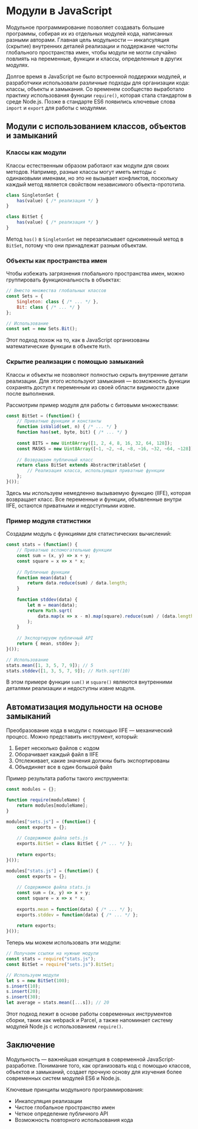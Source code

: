 # Модули в JavaScript

Модульное программирование позволяет создавать большие программы, собирая их из отдельных модулей кода, написанных разными авторами. Главная цель модульности — инкапсуляция (скрытие) внутренних деталей реализации и поддержание чистоты глобального пространства имен, чтобы модули не могли случайно повлиять на переменные, функции и классы, определенные в других модулях.

Долгое время в JavaScript не было встроенной поддержки модулей, и разработчики использовали различные подходы для организации кода: классы, объекты и замыкания. Со временем сообщество выработало практику использования функции `require()`, которая стала стандартом в среде Node.js. Позже в стандарте ES6 появились ключевые слова `import` и `export` для работы с модулями.

## Модули с использованием классов, объектов и замыканий

### Классы как модули

Классы естественным образом работают как модули для своих методов. Например, разные классы могут иметь методы с одинаковыми именами, но это не вызывает конфликтов, поскольку каждый метод является свойством независимого объекта-прототипа.

```javascript
class SingletonSet {
    has(value) { /* реализация */ }
}

class BitSet {
    has(value) { /* реализация */ }
}
```

Метод `has()` в `SingletonSet` не перезаписывает одноименный метод в `BitSet`, потому что они принадлежат разным объектам.

### Объекты как пространства имен

Чтобы избежать загрязнения глобального пространства имен, можно группировать функциональность в объектах:

```javascript
// Вместо множества глобальных классов
const Sets = {
    Singleton: class { /* ... */ },
    Bit: class { /* ... */ }
};

// Использование
const set = new Sets.Bit();
```

Этот подход похож на то, как в JavaScript организованы математические функции в объекте `Math`.

### Скрытие реализации с помощью замыканий

Классы и объекты не позволяют полностью скрыть внутренние детали реализации. Для этого используют замыкания — возможность функции сохранять доступ к переменным из своей области видимости даже после выполнения.

Рассмотрим пример модуля для работы с битовыми множествами:

```javascript
const BitSet = (function() {
    // Приватные функции и константы
    function isValid(set, n) { /* ... */ }
    function has(set, byte, bit) { /* ... */ }
    
    const BITS = new Uint8Array([1, 2, 4, 8, 16, 32, 64, 128]);
    const MASKS = new Uint8Array([~1, ~2, ~4, ~8, ~16, ~32, ~64, ~128]);
    
    // Возвращаем публичный класс
    return class BitSet extends AbstractWritableSet {
        // Реализация класса, использующая приватные функции
    };
}());
```

Здесь мы используем немедленно вызываемую функцию (IIFE), которая возвращает класс. Все переменные и функции, объявленные внутри IIFE, остаются приватными и недоступными извне.

### Пример модуля статистики

Создадим модуль с функциями для статистических вычислений:

```javascript
const stats = (function() {
    // Приватные вспомогательные функции
    const sum = (x, y) => x + y;
    const square = x => x * x;
    
    // Публичные функции
    function mean(data) {
        return data.reduce(sum) / data.length;
    }
    
    function stddev(data) {
        let m = mean(data);
        return Math.sqrt(
            data.map(x => x - m).map(square).reduce(sum) / (data.length - 1)
        );
    }
    
    // Экспортируем публичный API
    return { mean, stddev };
}());

// Использование
stats.mean([1, 3, 5, 7, 9]); // 5
stats.stddev([1, 3, 5, 7, 9]); // Math.sqrt(10)
```

В этом примере функции `sum()` и `square()` являются внутренними деталями реализации и недоступны извне модуля.

## Автоматизация модульности на основе замыканий

Преобразование кода в модули с помощью IIFE — механический процесс. Можно представить инструмент, который:
1. Берет несколько файлов с кодом
2. Оборачивает каждый файл в IIFE
3. Отслеживает, какие значения должны быть экспортированы
4. Объединяет все в один большой файл

Пример результата работы такого инструмента:

```javascript
const modules = {};

function require(moduleName) {
    return modules[moduleName];
}

modules["sets.js"] = (function() {
    const exports = {};
    
    // Содержимое файла sets.js
    exports.BitSet = class BitSet { /* ... */ };
    
    return exports;
}());

modules["stats.js"] = (function() {
    const exports = {};
    
    // Содержимое файла stats.js
    const sum = (x, y) => x + y;
    const square = x => x * x;
    
    exports.mean = function(data) { /* ... */ };
    exports.stddev = function(data) { /* ... */ };
    
    return exports;
}());
```

Теперь мы можем использовать эти модули:

```javascript
// Получаем ссылки на нужные модули
const stats = require("stats.js");
const BitSet = require("sets.js").BitSet;

// Используем модули
let s = new BitSet(100);
s.insert(10);
s.insert(20);
s.insert(30);
let average = stats.mean([...s]); // 20
```

Этот подход лежит в основе работы современных инструментов сборки, таких как webpack и Parcel, а также напоминает систему модулей Node.js с использованием `require()`.

## Заключение

Модульность — важнейшая концепция в современной JavaScript-разработке. Понимание того, как организовать код с помощью классов, объектов и замыканий, создает прочную основу для изучения более современных систем модулей ES6 и Node.js.

Ключевые принципы модульного программирования:
- Инкапсуляция реализации
- Чистое глобальное пространство имен
- Четкое определение публичного API
- Возможность повторного использования кода

